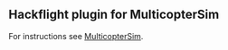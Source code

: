 ## Hackflight plugin for MulticopterSim

For instructions see [MulticopterSim](https://github.com/simondlevy/MulticopterSim).

